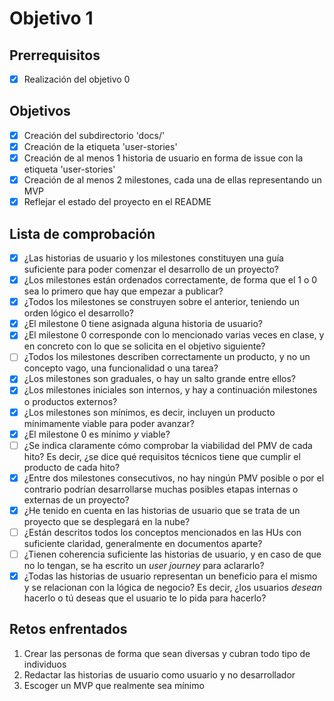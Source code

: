 # Objetivo 1

## Prerrequisitos

 - [x] Realización del objetivo 0

## Objetivos

 - [x] Creación del subdirectorio 'docs/'
 - [x] Creación de la etiqueta 'user-stories'
 - [x] Creación de al menos 1 historia de usuario en forma de issue con la
   etiqueta 'user-stories'
 - [x] Creación de al menos 2 milestones, cada una de ellas representando un
   MVP
 - [x] Reflejar el estado del proyecto en el README

## Lista de comprobación

- [x] ¿Las historias de usuario y los milestones constituyen una guía
    suficiente para poder comenzar el desarrollo de un proyecto?
- [x] ¿Los milestones están ordenados correctamente, de forma que el 1 o
   0 sea lo primero que hay que empezar a publicar?
- [x] ¿Todos los milestones se construyen sobre el anterior, teniendo un
   orden lógico el desarrollo?
- [x] ¿El milestone 0 tiene asignada alguna historia de usuario?
- [x] ¿El milestone 0 corresponde con lo mencionado varias veces en
   clase, y en concreto con lo que se solicita en el objetivo
   siguiente?
- [ ] ¿Todos los milestones describen correctamente un producto, y no un
   concepto vago, una funcionalidad o una tarea?
- [x] ¿Los milestones son graduales, o hay un salto grande entre ellos?
- [x] ¿Los milestones iniciales son internos, y hay a continuación milestones o
   productos externos?
- [x]  ¿Los milestones son mínimos, es decir, incluyen un producto
   mínimamente viable para poder avanzar?
- [x]  ¿El milestone 0 es mínimo *y* viable?
- [ ]  ¿Se indica claramente cómo comprobar la viabilidad del PMV de cada hito?
    Es decir, ¿se dice qué requisitos técnicos tiene que cumplir el producto de
    cada hito?
- [x] ¿Entre dos milestones consecutivos, no hay ningún PMV posible o por el
    contrario podrían desarrollarse muchas posibles etapas internas o externas
    de un proyecto?
- [x] ¿He tenido en cuenta en las historias de usuario que se trata de un
   proyecto que se desplegará en la nube?
- [ ] ¿Están descritos todos los conceptos mencionados en las HUs con
   suficiente claridad, generalmente en documentos aparte?
- [ ] ¿Tienen coherencia suficiente las historias de usuario, y en caso
   de que no lo tengan, se ha escrito un *user journey* para
   aclararlo?
- [x] ¿Todas las historias de usuario representan un beneficio para el
    mismo y se relacionan con la lógica de negocio? Es decir, ¿los usuarios
    *desean* hacerlo o tú deseas que el usuario te lo pida para hacerlo?

## Retos enfrentados

1. Crear las personas de forma que sean diversas y cubran todo tipo de 
individuos
2. Redactar las historias de usuario como usuario y no desarrollador
3. Escoger un MVP que realmente sea mínimo
